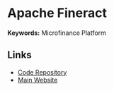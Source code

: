 # Apache Fineract

**Keywords:** Microfinance Platform

## Links

- [Code Repository](https://github.com/apache/fineract)
- [Main Website](https://fineract.apache.org)
